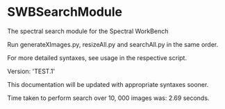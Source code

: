 SWBSearchModule
===============

The spectral search module for the Spectral WorkBench

Run generateXImages.py, resizeAll.py and searchAll.py in the same order.

For more detailed syntaxes, see usage in the respective script.

Version: 'TEST.1'

This documentation will be updated with appropriate syntaxes sooner.

Time taken to perform search over 10, 000 images was: 2.69 seconds.